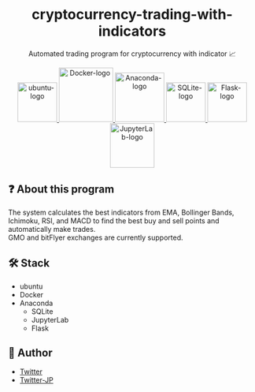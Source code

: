 <div align="center">

# cryptocurrency-trading-with-indicators

Automated trading program for cryptocurrency with indicator :chart_with_upwards_trend:

<a href="https://ubuntu.com/" target="_blank">
  <img width="80" alt="ubuntu-logo" src="https://user-images.githubusercontent.com/42294938/136695374-bf08e2da-217f-4a5e-ad75-f97b58d01fa6.png" />
</a>

<a href="https://www.docker.com/" target="_blank">
  <img width="110" alt="Docker-logo" src="https://user-images.githubusercontent.com/42294938/136694984-5897ffef-afef-49fb-95a1-3a1fe376cbe3.png" />
</a>
<a href="https://www.anaconda.com/" target="_blank">
  <img width="100" alt="Anaconda-logo" src="https://user-images.githubusercontent.com/42294938/136695102-ff45bc3c-98ff-4a7d-ba84-d1f4cb1bb30e.png" />
</a>

<a href="https://www.sqlite.org/" target="_blank">
  <img width="80" alt="SQLite-logo" src="https://user-images.githubusercontent.com/42294938/136695010-20f34bbd-5564-4413-bc86-604681f877cc.png" />
</a>

<a href="https://flask.palletsprojects.com/" target="_blank">
  <img width="80" alt="Flask-logo" src="https://user-images.githubusercontent.com/42294938/136695182-54a05267-3f7b-43af-b229-e745f86a301b.png">
</a>

<a href="https://jupyterlab.readthedocs.io/" target="_blank">
  <img width="90" alt="JupyterLab-logo" src="https://user-images.githubusercontent.com/42294938/136695067-c278fdd9-f3fa-49fd-a981-2bbccc3e9293.png" />
</a>

</div>

## :question: About this program

The system calculates the best indicators from EMA, Bollinger Bands, Ichimoku, RSI, and MACD to find the best buy and sell points and automatically make trades. </br>
GMO and bitFlyer exchanges are currently supported.

## :hammer_and_wrench: Stack

- ubuntu
- Docker
- Anaconda
  - SQLite
  - JupyterLab
  - Flask

## :memo: Author

- [Twitter](https://twitter.com/masakiapp)
- [Twitter-JP](https://twitter.com/masakifukunishi)
